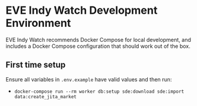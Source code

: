 # EVE Indy Watch Development Environment

EVE Indy Watch recommends Docker Compose for local development, and includes a Docker Compose configuration that should work out of the box.

## First time setup

Ensure all variables in `.env.example` have valid values and then run:

* `docker-compose run --rm worker db:setup sde:download sde:import data:create_jita_market`
